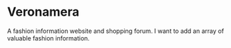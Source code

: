 # Veronamera
A fashion information website and shopping forum.
I want to add an array of valuable fashion information.
